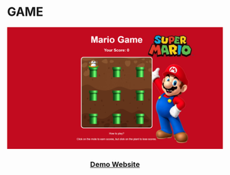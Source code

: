 # GAME

<div align=center>
<img src="./img/MarioGame.png" alt="Website" width="600px"/>

### [ Demo Website ](https://molegameproject.netlify.app/)
</div>

<br />